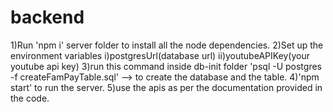 # backend
1)Run 'npm i' server folder to install all the node dependencies.
2)Set up the environment variables i)postgresUrl(database url) ii)youtubeAPIKey(your youtube api key)
3)run this command inside db-init folder 'psql -U postgres -f createFamPayTable.sql' --> to create the database and the table.
4)'npm start' to run the server.
5)use the apis as per the documentation provided in the code.

